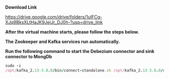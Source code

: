 **Download Link**  <br />

https://drive.google.com/drive/folders/1ulFCg-XJq9BksXLtHaJK9JeiJr_DJ0h-?usp=drive_link

**After the virtual machine starts, please follow the steps below.** <br />

**The Zookeeper and Kafka services run automatically.** <br />

**Run the following command to start the Debezium connector and sink connector to MongDb**
```ruby
sudo -i
/opt/kafka_2.13-3.8.0/bin/connect-standalone.sh /opt/kafka_2.13-3.8.0/config/connect-standalone.properties /opt/kafka_2.13-3.8.0/config/connect-mongo.properties /opt/kafka_2.13-3.8.0/config/connect-debezium-postgres.properties
```

